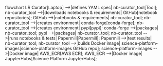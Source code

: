 flowchart LR
    Curator[Laptop] -->|defines YAML spec| nb-curator_tool[Tool];
    nb-curator_tool -->|downloads notebooks & requirements| GitHub[notebook repositories];
    GitHub -->|notebooks & requirements| nb-curator_tool;
    nb-curator_tool -->|creates environment| conda-forge[conda-forge];
    nb-curator_tool -->|creates environment| pypi[pypi];
    conda-forge -->|packages| nb-curator_tool;
    pypi -->|packages| nb-curator_tool;
    nb-curator_tool -->|runs notebooks & tests| Papermill[Papermill];
    Papermill -->|test results| nb-curator_tool;
    nb-curator_tool -->|builds Docker image| science-platform-images[science-platform-images GitHub repo];
    science-platform-images -->|Docker image| AWS_ECR[AWS ECR];
    AWS_ECR -->|Docker image| JupyterHubs[Science Platform JupyterHubs];

